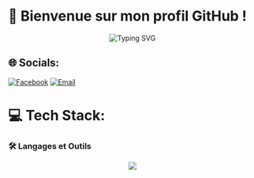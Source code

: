 # 🚀 Bienvenue sur mon profil GitHub !

<p align="center">
  <img src="https://readme-typing-svg.demolab.com?font=Fira+Code&weight=600&size=24&duration=3000&pause=1000&color=FF7F50&center=true&vCenter=true&width=435&lines=Développeur+Full+Stack;Passionné+par+les+technos;Open+Source+Enthusiast" alt="Typing SVG" />
</p>

## 🌐 Socials:
[![Facebook](https://img.shields.io/badge/Facebook-%231877F2.svg?logo=Facebook&logoColor=white&style=for-the-badge)](https://www.facebook.com/fiderana.rakotoarison.2025) 
[![Email](https://img.shields.io/badge/Email-D14836?logo=gmail&logoColor=white&style=for-the-badge)](hei.fiderana@gmail.com)

# 💻 Tech Stack:
### 🛠️ Langages et Outils
<p align="center">
  <a href="https://skillicons.dev">
    <img src="https://skillicons.dev/icons?i=html,css,js,ts,react,nodejs,py,tailwind,docker,git,linux,bash,postgres,postman&perline=7" />
  </a>
</p>